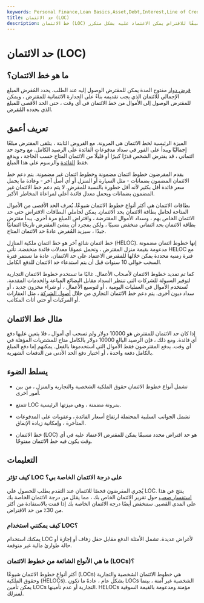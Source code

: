 ```yaml
---
keywords: Personal Finance,Loan Basics,Asset,Debt,Interest,Line of Credit,Loan,Revolving Loan,Secured Loan,Unsecured Loan
title: حد الائتمان (LOC)
description: خط الائتمان (LOC) هو ترتيب بين البنك والعميل يضع حدًا محددًا مسبقًا للاقتراض يمكن الاعتماد عليه بشكل متكرر.
---
```


# حد الائتمان (LOC)
## ما هو خط الائتمان؟

[قرض دوار](/revolver) مفتوح المدة يمكن للمقترض الوصول إليه عند الطلب. يحدد المُقرض المبلغ الإجمالي للائتمان الذي يجب تقديمه بناءً على الجدارة الائتمانية للمقترض ، ويمكن للمقترض الوصول إلى الأموال من خط الائتمان في أي وقت ، حتى الحد الأقصى للمبلغ الذي يحدده المُقرض.

## تعريف أعمق

الميزة الرئيسية لخط الائتمان هي المرونة. مع القروض الثابتة ، يتلقى المقترض مبلغًا إجماليًا ويبدأ على الفور في سداد مدفوعات الفائدة على الرصيد الكامل. مع وجود حد ائتماني ، قد يقترض الشخص قدرًا كبيرًا أو قليلًا من الائتمان المتاح حسب الحاجة ، ويدفع فقط [الفائدة](/interest) والرسوم على هذا المبلغ.

يقدم المقرضون خطوط ائتمان مضمونة وخطوط ائتمان غير مضمونة. يتم دعم خط الائتمان المضمون بضمانات - مثل السيارة أو المنزل أو أي أصل آخر - وعادة ما يحمل سعر فائدة أقل بكثير لأنه أقل خطورة بالنسبة للمقرض. لا يتم دعم خط الائتمان غير المضمون بضمانات ويحمل معدل فائدة أعلى لمراعاة المخاطر الأكبر.

بطاقات الائتمان هي أكثر أنواع خطوط الائتمان شيوعًا. يُعرف الحد الأقصى من الأموال المتاحة لحامل بطاقة الائتمان بحد الائتمان. يمكن لحاملي البطاقات الاقتراض حتى حد الائتمان الخاص بهم ، وسداد الأموال المقترضة ، واقتراض المبلغ مرة أخرى. يبدأ مقترض بطاقة الائتمان بحد ائتماني منخفض نسبيًا ، ولكن بمجرد أن ينشئ المقترض تاريخًا ائتمانيًا جيدًا ، سيزيد المُقرض عادةً حد الائتمان المتاح.

خط ائتمان شائع آخر هو خط ائتمان ملكية المنازل (HELOC). إنها خطوط ائتمان مضمونة مدعومة بقيمة منزل المقترض ، وتحمل عمومًا معدلات فائدة منخفضة. تأتي HELOC مع فترة زمنية محددة يمكن خلالها للمقترض الاعتماد على حد الائتمان. عادة ما تستمر فترة السحب حوالي 10 سنوات قبل أن يتم استدعاء حد الائتمان للدفع الكامل.

كما تم تمديد خطوط الائتمان لأصحاب الأعمال. غالبًا ما تستخدم خطوط الائتمان التجارية لتوفير السيولة للشركات التي تنتظر السداد مقابل البضائع المباعة والخدمات المقدمة. تُستخدم الأموال في العمليات اليومية ، أو لتوسيع الأعمال ، أو شراء مخزون جديد ، أو سداد ديون أخرى. يتم دعم خط الائتمان التجاري من خلال [أصول الشركة](/assets) ، مثل العقارات أو المركبات أو حتى أثاث المكاتب.

## مثال خط الائتمان

إذا كان حد الائتمان للمقترض هو 10000 دولار ولم تسحب أي أموال ، فلا يتعين عليها دفع أي فائدة. ومع ذلك ، فإن الرصيد البالغ 10000 دولار بالكامل متاح للمشتريات المؤهلة في أي وقت. يدفع المقترضون فقط الأموال التي استخدموها بالفعل. يمكنهم إما دفع المبلغ بالكامل دفعة واحدة ، أو اختيار دفع الحد الأدنى من الدفعات الشهرية.

## يسلط الضوء

- تشمل أنواع خطوط الائتمان حقوق الملكية الشخصية والتجارية والمنزل ، من بين أمور أخرى.

- تتمتع LOC بمرونة مضمنة ، وهي ميزتها الرئيسية.

- تشمل الجوانب السلبية المحتملة ارتفاع أسعار الفائدة ، وعقوبات على المدفوعات المتأخرة ، وإمكانية زيادة الإنفاق.

- خط الائتمان (LOC) هو حد اقتراض محدد مسبقًا يمكن للمقترض الاعتماد عليه في أي وقت يكون فيه خط الائتمان مفتوحًا.

## التعليمات

### كيف تؤثر LOC على درجة الائتمان الخاصة بي؟

يُجري المقرضون فحصًا للائتمان عند التقدم بطلب للحصول على LOC. ينتج عن هذا [استفسار صعب](/hard-inquiry) حول تقرير الائتمان الخاص بك ، مما يقلل من درجة الائتمان الخاصة بك على المدى القصير. ستنخفض أيضًا درجة الائتمان الخاصة بك إذا قمت بالاستفادة من أكثر من 30٪ من حد الاقتراض.

### كيف يمكنني استخدام LOC؟

يمكنك استخدام LOC لأغراض عديدة. تشمل الأمثلة الدفع مقابل حفل زفاف أو إجازة أو حالة طوارئ مالية غير متوقعة.

### ما هي الأنواع الشائعة من خطوط الائتمان (LOCs)؟

أكثر أنواع خطوط الائتمان شيوعًا (LOCs) هي خطوط الائتمان الشخصية والتجارية وحقوق الملكية (HELOCs). بشكل عام ، عادةً ما تكون LOCs الشخصية غير آمنة ، بينما يمكن تأمين LOCs التجارية أو عدم تأمينها. HELOCs مؤمنة ومدعومة بالقيمة السوقية لمنزلك.

